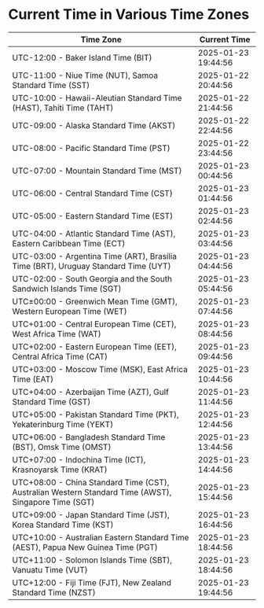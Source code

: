 # Current Time in Various Time Zones

| Time Zone | Current Time |
|-----------|--------------|
| UTC-12:00 - Baker Island Time (BIT) | 2025-01-23 19:44:56 |
| UTC-11:00 - Niue Time (NUT), Samoa Standard Time (SST) | 2025-01-22 20:44:56 |
| UTC-10:00 - Hawaii-Aleutian Standard Time (HAST), Tahiti Time (TAHT) | 2025-01-22 21:44:56 |
| UTC-09:00 - Alaska Standard Time (AKST) | 2025-01-22 22:44:56 |
| UTC-08:00 - Pacific Standard Time (PST) | 2025-01-22 23:44:56 |
| UTC-07:00 - Mountain Standard Time (MST) | 2025-01-23 00:44:56 |
| UTC-06:00 - Central Standard Time (CST) | 2025-01-23 01:44:56 |
| UTC-05:00 - Eastern Standard Time (EST) | 2025-01-23 02:44:56 |
| UTC-04:00 - Atlantic Standard Time (AST), Eastern Caribbean Time (ECT) | 2025-01-23 03:44:56 |
| UTC-03:00 - Argentina Time (ART), Brasília Time (BRT), Uruguay Standard Time (UYT) | 2025-01-23 04:44:56 |
| UTC-02:00 - South Georgia and the South Sandwich Islands Time (SGT) | 2025-01-23 05:44:56 |
| UTC±00:00 - Greenwich Mean Time (GMT), Western European Time (WET) | 2025-01-23 07:44:56 |
| UTC+01:00 - Central European Time (CET), West Africa Time (WAT) | 2025-01-23 08:44:56 |
| UTC+02:00 - Eastern European Time (EET), Central Africa Time (CAT) | 2025-01-23 09:44:56 |
| UTC+03:00 - Moscow Time (MSK), East Africa Time (EAT) | 2025-01-23 10:44:56 |
| UTC+04:00 - Azerbaijan Time (AZT), Gulf Standard Time (GST) | 2025-01-23 11:44:56 |
| UTC+05:00 - Pakistan Standard Time (PKT), Yekaterinburg Time (YEKT) | 2025-01-23 12:44:56 |
| UTC+06:00 - Bangladesh Standard Time (BST), Omsk Time (OMST) | 2025-01-23 13:44:56 |
| UTC+07:00 - Indochina Time (ICT), Krasnoyarsk Time (KRAT) | 2025-01-23 14:44:56 |
| UTC+08:00 - China Standard Time (CST), Australian Western Standard Time (AWST), Singapore Time (SGT) | 2025-01-23 15:44:56 |
| UTC+09:00 - Japan Standard Time (JST), Korea Standard Time (KST) | 2025-01-23 16:44:56 |
| UTC+10:00 - Australian Eastern Standard Time (AEST), Papua New Guinea Time (PGT) | 2025-01-23 18:44:56 |
| UTC+11:00 - Solomon Islands Time (SBT), Vanuatu Time (VUT) | 2025-01-23 18:44:56 |
| UTC+12:00 - Fiji Time (FJT), New Zealand Standard Time (NZST) | 2025-01-23 19:44:56 |
